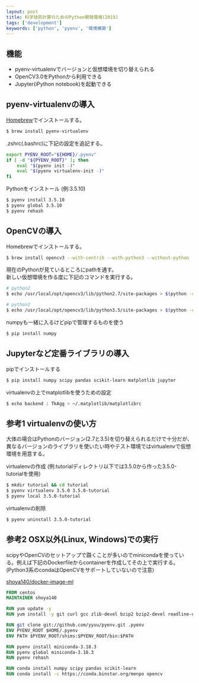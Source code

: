 ```yaml
---
layout: post
title: 科学技術計算のためのPython開発環境(2015)
tags: ['development']
keywords: ['python', 'pyenv', '環境構築']
---
```


## 機能
* pyenv-virtualenvでバージョンと仮想環境を切り替えられる
* OpenCV3.0をPythonから利用できる
* Jupyter(iPython notebook)を起動できる

## pyenv-virtualenvの導入

[Homebrew](http://brew.sh/)でインストールする。

```bash
$ brew install pyenv-virtualenv
```

.zshrc(.bashrc)に下記の設定を追記する。

```bash
export PYENV_ROOT="${HOME}/.pyenv"
if [ -d "${PYENV_ROOT}" ]; then
    eval "$(pyenv init -)"
    eval "$(pyenv virtualenv-init -)"
fi
```

Pythonをインストール (例:3.5.10)

```bash
$ pyenv install 3.5.10
$ pyenv global 3.5.10
$ pyenv rehash
```

## OpenCVの導入

Homebrewでインストールする。

```bash
$ brew install opencv3 --with-contrib --with-python3 --without-python
```

現在のPythonが見ているところにpathを通す。<br/>新しい仮想環境を作る度に下記のコマンドを実行する。

```bash
# python2
$ echo /usr/local/opt/opencv3/lib/python2.7/site-packages > $(python -c "from distutils.sysconfig import get_python_lib; print(get_python_lib())")/opencv.pth

# python3
$ echo /usr/local/opt/opencv3/lib/python3.5/site-packages > $(python -c "from distutils.sysconfig import get_python_lib; print(get_python_lib())")/opencv.pth
```

numpyも一緒に入るけどpipで管理するものを使う

```bash
$ pip install numpy
```

## Jupyterなど定番ライブラリの導入

pipでインストールする

```bash
$ pip install numpy scipy pandas scikit-learn matplotlib jupyter
```

virtualenvの上でmatplotlibを使うための設定

```bash
$ echo backend : TkAgg > ~/.matplotlib/matplotlibrc
```

## 参考1 virtualenvの使い方

大体の場合はPythonのバージョン(2.7と3.5)を切り替えられるだけで十分だが、異なるバージョンのライブラリを使いたい時やテスト環境ではvirtualenvで仮想環境を用意する。

virtualenvの作成 (例:tutorialディレクトリ以下では3.5.0から作った3.5.0-tutorialを使用)

```bash
$ mkdir tutorial && cd tutorial
$ pyenv virtualenv 3.5.0 3.5.0-tutorial
$ pyenv local 3.5.0-tutorial
```

virtualenvの削除

```bash
$ pyenv uninstall 3.5.0-tutorial
```

## 参考2 OSX以外(Linux, Windows)での実行

scipyやOpenCVのセットアップで躓くことが多いのでminicondaを使っている。例えば下記のDockerfileからcontainerを作成してその上で実行する。(Python3系のcondaはOpenCVをサポートしていないので注意)

[shoya140/docker-image-ml](https://github.com/shoya140/docker-image-ml)

```Dockerfile
FROM centos
MAINTAINER shoya140

RUN yum update -y
RUN yum install -y git curl gcc zlib-devel bzip2 bzip2-devel readline-devel sqlite sqlite-devel openssl openssl-devel

RUN git clone git://github.com/yyuu/pyenv.git .pyenv
ENV PYENV_ROOT $HOME/.pyenv
ENV PATH $PYENV_ROOT/shims:$PYENV_ROOT/bin:$PATH

RUN pyenv install miniconda-3.18.3
RUN pyenv global miniconda-3.18.3
RUN pyenv rehash

RUN conda install numpy scipy pandas scikit-learn
RUN conda install -c https://conda.binstar.org/menpo opencv
```
